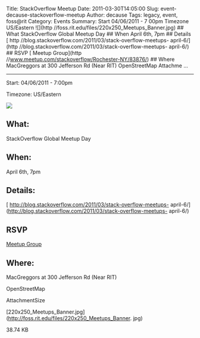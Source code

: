 Title: StackOverflow Meetup
Date: 2011-03-30T14:05:00
Slug: event-decause-stackoverflow-meetup
Author: decause
Tags: legacy, event, foss@rit
Category: Events
Summary: Start  04/06/2011 - 7 00pm  Timezone  US/Eastern  ![](http //foss.rit.edu/files/220x250_Meetups_Banner.jpg)  ## What   StackOverflow Global Meetup Day  ## When   April 6th, 7pm  ## Details   [ http //blog.stackoverflow.com/2011/03/stack-overflow-meetups- april-6/](http //blog.stackoverflow.com/2011/03/stack-overflow-meetups- april-6/)  ##  RSVP  [ Meetup Group](http //www.meetup.com/stackoverflow/Rochester-NY/83876/)  ## Where   MacGreggors at 300 Jefferson Rd (Near RIT)  OpenStreetMap  Attachme ... 

---
Start: 04/06/2011 - 7:00pm

Timezone: US/Eastern

![](http://foss.rit.edu/files/220x250_Meetups_Banner.jpg)

## What:

StackOverflow Global Meetup Day

## When:

April 6th, 7pm

## Details:

[ http://blog.stackoverflow.com/2011/03/stack-overflow-meetups-
april-6/](http://blog.stackoverflow.com/2011/03/stack-overflow-meetups-
april-6/)

##  RSVP

[ Meetup Group](http://www.meetup.com/stackoverflow/Rochester-NY/83876/)

## Where:

MacGreggors at 300 Jefferson Rd (Near RIT)

OpenStreetMap

AttachmentSize

[220x250_Meetups_Banner.jpg](http://foss.rit.edu/files/220x250_Meetups_Banner.
jpg)

38.74 KB

